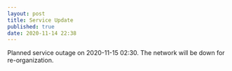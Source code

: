 ```yaml
---
layout: post
title: Service Update
published: true
date: 2020-11-14 22:38
---
```

Planned service outage on 2020-11-15 02:30.
The network will be down for re-organization.

